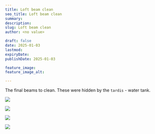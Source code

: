 ```yaml
---
title: Loft beam clean
seo_title: Loft beam clean
summary:
description:
slug: Loft beam clean
author: <no value>

draft: false
date: 2025-01-03
lastmod:
expiryDate:
publishDate: 2025-01-03

feature_image:
feature_image_alt:

---
```

The final beams to clean. These were hidden by the `tardis` - water tank.

![](/images/1422.jpeg)

![](/images/1423.jpeg)


![](/images/1429.jpeg)


![](/images/1430.jpeg)

